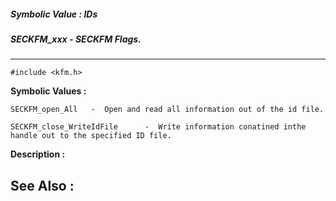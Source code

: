 ##### Symbolic Value : IDs
##### SECKFM_xxx - SECKFM Flags.
---
```
#include <kfm.h>
```

**Symbolic Values :**

	SECKFM_open_All	  -  Open and read all information out of the id file.

	SECKFM_close_WriteIdFile	  -  Write information conatined inthe handle out to the specified ID file.


**Description :**




**See Also :**
---
